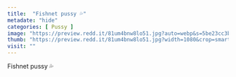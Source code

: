 ```yaml
---
title:  "Fishnet pussy 💦"
metadate: "hide"
categories: [ Pussy ]
image: "https://preview.redd.it/81um4bnw8lo51.jpg?auto=webp&s=5be23cc3bff35a3733473d99970b4501a3178a38"
thumb: "https://preview.redd.it/81um4bnw8lo51.jpg?width=1080&crop=smart&auto=webp&s=7d24c10e317b610123535d51b0082268ed28568d"
visit: ""
---
```

Fishnet pussy 💦
